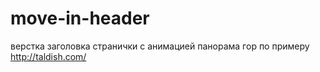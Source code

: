 # move-in-header
верстка заголовка странички с анимацией
панорама гор по примеру http://taldish.com/
